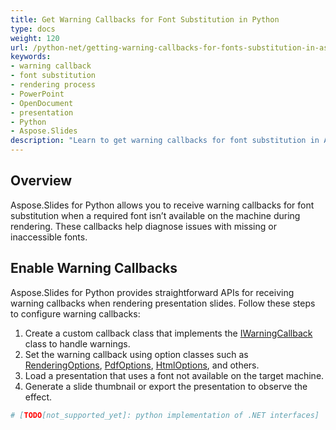 ```yaml
---
title: Get Warning Callbacks for Font Substitution in Python
type: docs
weight: 120
url: /python-net/getting-warning-callbacks-for-fonts-substitution-in-aspose-slides/
keywords:
- warning callback
- font substitution
- rendering process
- PowerPoint
- OpenDocument
- presentation
- Python
- Aspose.Slides
description: "Learn to get warning callbacks for font substitution in Aspose.Slides for Python via .NET and display PowerPoint and OpenDocument presentations accurately."
---
```


## **Overview**

Aspose.Slides for Python allows you to receive warning callbacks for font substitution when a required font isn’t available on the machine during rendering. These callbacks help diagnose issues with missing or inaccessible fonts.

## **Enable Warning Callbacks**

Aspose.Slides for Python provides straightforward APIs for receiving warning callbacks when rendering presentation slides. Follow these steps to configure warning callbacks:

1. Create a custom callback class that implements the [IWarningCallback](https://reference.aspose.com/slides/python-net/aspose.slides.warnings/iwarningcallback/) class to handle warnings.
1. Set the warning callback using option classes such as [RenderingOptions](https://reference.aspose.com/slides/python-net/aspose.slides.export/renderingoptions/), [PdfOptions](https://reference.aspose.com/slides/python-net/aspose.slides.export/pdfoptions/), [HtmlOptions](https://reference.aspose.com/slides/python-net/aspose.slides.export/htmloptions/), and others.
1. Load a presentation that uses a font not available on the target machine.
1. Generate a slide thumbnail or export the presentation to observe the effect.

```py
# [TODO[not_supported_yet]: python implementation of .NET interfaces]
```
